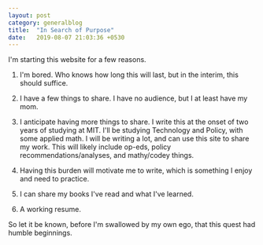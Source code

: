 ```yaml
---
layout: post
category: generalblog
title:  "In Search of Purpose"
date:   2019-08-07 21:03:36 +0530
---
```


I'm starting this website for a few reasons.

1. I'm bored. Who knows how long this will last, but in the interim, this should suffice.

2. I have a few things to share. I have no audience, but I at least have my mom. 

3. I anticipate having more things to share. I write this at the onset of two years of studying at MIT. I'll be studying Technology and Policy, with some applied math. I will be writing a lot, and can use this site to share my work. This will likely include op-eds, policy recommendations/analyses, and mathy/codey things.

4. Having this burden will motivate me to write, which is something I enjoy and need to practice.

5. I can share my books I've read and what I've learned.

6. A working resume. 

So let it be known, before I'm swallowed by my own ego, that this quest had humble beginnings.